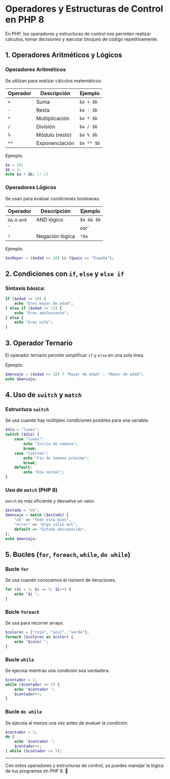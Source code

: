 # Operadores y Estructuras de Control en PHP 8

En PHP, los operadores y estructuras de control nos permiten realizar cálculos, tomar decisiones y ejecutar bloques de código repetitivamente.

## 1. Operadores Aritméticos y Lógicos

### **Operadores Aritméticos**
Se utilizan para realizar cálculos matemáticos:

| Operador | Descripción | Ejemplo |
|----------|------------|---------|
| `+` | Suma | `$a + $b` |
| `-` | Resta | `$a - $b` |
| `*` | Multiplicación | `$a * $b` |
| `/` | División | `$a / $b` |
| `%` | Módulo (resto) | `$a % $b` |
| `**` | Exponenciación | `$a ** $b` |

Ejemplo:
```php
$a = 10;
$b = 3;
echo $a + $b; // 13
```

### **Operadores Lógicos**
Se usan para evaluar condiciones booleanas:

| Operador | Descripción | Ejemplo |
|----------|------------|---------|
| `&&` o `and` | AND lógico | `$a && $b` |
| `||` o `or` | OR lógico | `$a || $b` |
| `!` | Negación lógica | `!$a` |

Ejemplo:
```php
$esMayor = ($edad >= 18) && ($pais == "España");
```

## 2. Condiciones con `if`, `else` y `else if`

### **Sintaxis básica:**
```php
if ($edad >= 18) {
    echo "Eres mayor de edad";
} else if ($edad >= 13) {
    echo "Eres adolescente";
} else {
    echo "Eres niño";
}
```

## 3. Operador Ternario

El operador ternario permite simplificar `if` y `else` en una sola línea.

Ejemplo:
```php
$mensaje = ($edad >= 18) ? "Mayor de edad" : "Menor de edad";
echo $mensaje;
```

## 4. Uso de `switch` y `match`

### **Estructura `switch`**
Se usa cuando hay múltiples condiciones posibles para una variable.

```php
$dia = "lunes";
switch ($dia) {
    case "lunes":
        echo "Inicio de semana";
        break;
    case "viernes":
        echo "Fin de semana próximo";
        break;
    default:
        echo "Día normal";
}
```

### **Uso de `match` (PHP 8)**
`match` es más eficiente y devuelve un valor.

```php
$estado = "ok";
$mensaje = match ($estado) {
    "ok" => "Todo está bien",
    "error" => "Algo salió mal",
    default => "Estado desconocido",
};
echo $mensaje;
```

## 5. Bucles (`for`, `foreach`, `while`, `do while`)

### **Bucle `for`**
Se usa cuando conocemos el número de iteraciones.

```php
for ($i = 1; $i <= 5; $i++) {
    echo "$i ";
}
```

### **Bucle `foreach`**
Se usa para recorrer arrays.

```php
$colores = ["rojo", "azul", "verde"];
foreach ($colores as $color) {
    echo "$color ";
}
```

### **Bucle `while`**
Se ejecuta mientras una condición sea verdadera.

```php
$contador = 1;
while ($contador <= 5) {
    echo "$contador ";
    $contador++;
}
```

### **Bucle `do while`**
Se ejecuta al menos una vez antes de evaluar la condición.

```php
$contador = 1;
do {
    echo "$contador ";
    $contador++;
} while ($contador <= 5);
```

---

Con estos operadores y estructuras de control, ya puedes manejar la lógica de tus programas en PHP 8. 🚀

